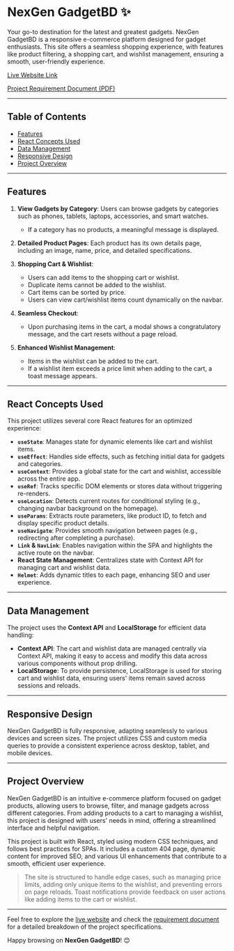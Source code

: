 # **NexGen GadgetBD** ✨
Your go-to destination for the latest and greatest gadgets. NexGen GadgetBD is a responsive e-commerce platform designed for gadget enthusiasts. This site offers a seamless shopping experience, with features like product filtering, a shopping cart, and wishlist management, ensuring a smooth, user-friendly experience.

[Live Website Link](https://nexgen-gadgetbd.netlify.app/)

[Project Requirement Document (PDF)](https://github.com/ProgrammingHero1/B10-A8-gadget-heaven/blob/main/Batch-10_Assignment-08.pdf)

---

## Table of Contents
- [Features](#features)
- [React Concepts Used](#react-concepts-used)
- [Data Management](#data-management)
- [Responsive Design](#responsive-design)
- [Project Overview](#project-overview)

---

## Features

1. **View Gadgets by Category**: Users can browse gadgets by categories such as phones, tablets, laptops, accessories, and smart watches.
   - If a category has no products, a meaningful message is displayed.
   
2. **Detailed Product Pages**: Each product has its own details page, including an image, name, price, and detailed specifications.

3. **Shopping Cart & Wishlist**: 
   - Users can add items to the shopping cart or wishlist.
   - Duplicate items cannot be added to the wishlist.
   - Cart items can be sorted by price.
   - Users can view cart/wishlist items count dynamically on the navbar.
   
4. **Seamless Checkout**:
   - Upon purchasing items in the cart, a modal shows a congratulatory message, and the cart resets without a page reload.
   
5. **Enhanced Wishlist Management**:
   - Items in the wishlist can be added to the cart.
   - If a wishlist item exceeds a price limit when adding to the cart, a toast message appears.

---

## React Concepts Used

This project utilizes several core React features for an optimized experience:

- **`useState`**: Manages state for dynamic elements like cart and wishlist items.
- **`useEffect`**: Handles side effects, such as fetching initial data for gadgets and categories.
- **`useContext`**: Provides a global state for the cart and wishlist, accessible across the entire app.
- **`useRef`**: Tracks specific DOM elements or stores data without triggering re-renders.
- **`useLocation`**: Detects current routes for conditional styling (e.g., changing navbar background on the homepage).
- **`useParams`**: Extracts route parameters, like product ID, to fetch and display specific product details.
- **`useNavigate`**: Provides smooth navigation between pages (e.g., redirecting after completing a purchase).
- **`Link` & `NavLink`**: Enables navigation within the SPA and highlights the active route on the navbar.
- **React State Management**: Centralizes state with Context API for managing cart and wishlist data.
- **`Helmet`**: Adds dynamic titles to each page, enhancing SEO and user experience.

---

## Data Management

The project uses the **Context API** and **LocalStorage** for efficient data handling:

- **Context API**: The cart and wishlist data are managed centrally via Context API, making it easy to access and modify this data across various components without prop drilling.
- **LocalStorage**: To provide persistence, LocalStorage is used for storing cart and wishlist data, ensuring users' items remain saved across sessions and reloads.

---

## Responsive Design

NexGen GadgetBD is fully responsive, adapting seamlessly to various devices and screen sizes. The project utilizes CSS and custom media queries to provide a consistent experience across desktop, tablet, and mobile devices.

---

## Project Overview

NexGen GadgetBD is an intuitive e-commerce platform focused on gadget products, allowing users to browse, filter, and manage gadgets across different categories. From adding products to a cart to managing a wishlist, this project is designed with users' needs in mind, offering a streamlined interface and helpful navigation.

This project is built with React, styled using modern CSS techniques, and follows best practices for SPAs. It includes a custom 404 page, dynamic content for improved SEO, and various UI enhancements that contribute to a smooth, efficient user experience.

> The site is structured to handle edge cases, such as managing price limits, adding only unique items to the wishlist, and preventing errors on page reloads. Toast notifications provide feedback on user actions like adding items to the cart or wishlist.

---

Feel free to explore the [live website](https://nexgen-gadgetbd.netlify.app/) and check the [requirement document](https://github.com/ProgrammingHero1/B10-A8-gadget-heaven/blob/main/Batch-10_Assignment-08.pdf) for a detailed breakdown of the project specifications.

Happy browsing on **NexGen GadgetBD**! 😊
